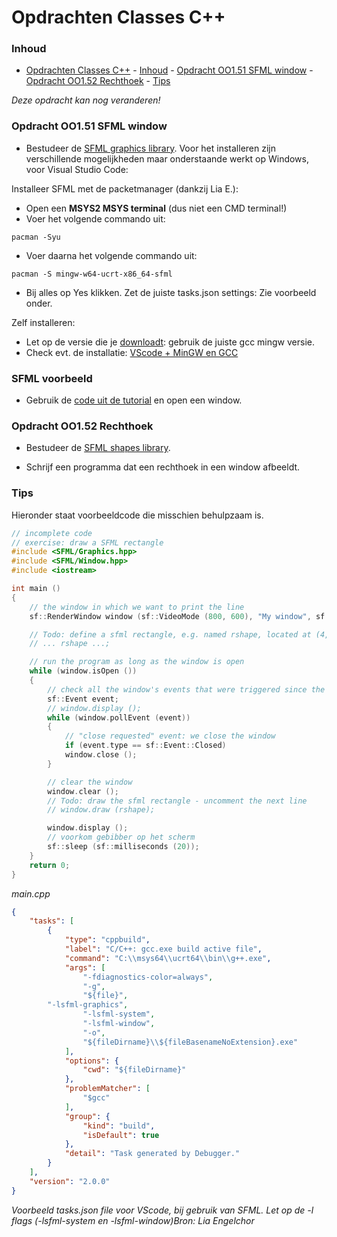# Opdrachten Classes C++[](title-id)

### Inhoud[](toc-id)
- [Opdrachten Classes C++](#opdrachten-classes-c)
		- [Inhoud](#inhoud)
		- [Opdracht OO1.51 SFML window](#opdracht-oo151-sfml-window)
		- [Opdracht OO1.52 Rechthoek](#opdracht-oo152-rechthoek)
		- [Tips](#tips)


*Deze opdracht kan nog veranderen!*
### Opdracht OO1.51 SFML window
- Bestudeer de [SFML graphics library](https://www.sfml-dev.org/). Voor het installeren zijn verschillende mogelijkheden maar onderstaande werkt op Windows, voor Visual Studio Code:

Installeer SFML met de packetmanager (dankzij Lia E.):
- Open een **MSYS2 MSYS terminal** (dus niet een CMD terminal!)
- Voer het volgende commando uit:
```
pacman -Syu
```
- Voer daarna het volgende commando uit:
```
pacman -S mingw-w64-ucrt-x86_64-sfml
```

- Bij alles op Yes klikken.
Zet de juiste tasks.json settings:
Zie voorbeeld onder.

Zelf installeren:
- Let op de versie die je [downloadt](https://www.sfml-dev.org/download/sfml/2.5.1/): gebruik de juiste gcc mingw versie.
- Check evt. de installatie: [VScode + MinGW en GCC](https://code.visualstudio.com/docs/cpp/config-mingw)

### SFML voorbeeld
- Gebruik de [code uit de tutorial](https://www.sfml-dev.org/tutorials/2.6/window-window.php) en open een window.

### Opdracht OO1.52 Rechthoek
- Bestudeer de [SFML shapes library](https://www.sfml-dev.org/tutorials/2.6/graphics-shape.php).

- Schrijf een programma dat een rechthoek in een window afbeeldt.

### Tips
Hieronder staat voorbeeldcode die misschien behulpzaam is.

```c++
// incomplete code
// exercise: draw a SFML rectangle
#include <SFML/Graphics.hpp>
#include <SFML/Window.hpp>
#include <iostream>

int main ()
{
    // the window in which we want to print the line
    sf::RenderWindow window (sf::VideoMode (800, 600), "My window", sf::Style::Default, sf::ContextSettings (0, 0, 2));

    // Todo: define a sfml rectangle, e.g. named rshape, located at (4, 2) with a size of 120x50
    // ... rshape ...;

    // run the program as long as the window is open
    while (window.isOpen ())
	{
	    // check all the window's events that were triggered since the last iteration of the loop
	    sf::Event event;
	    // window.display ();
	    while (window.pollEvent (event))
		{
		    // "close requested" event: we close the window
		    if (event.type == sf::Event::Closed)
			window.close ();
		}

	    // clear the window
	    window.clear ();
	    // Todo: draw the sfml rectangle - uncomment the next line
	    // window.draw (rshape);

	    window.display ();
	    // voorkom gebibber op het scherm
	    sf::sleep (sf::milliseconds (20));
	}
    return 0;
}
```
*main.cpp*

```json
{
    "tasks": [
        {
            "type": "cppbuild",
            "label": "C/C++: gcc.exe build active file",
            "command": "C:\\msys64\\ucrt64\\bin\\g++.exe",
            "args": [
                "-fdiagnostics-color=always",
                "-g",
                "${file}",
		"-lsfml-graphics",
                "-lsfml-system",
                "-lsfml-window",
                "-o",
                "${fileDirname}\\${fileBasenameNoExtension}.exe"
            ],
            "options": {
                "cwd": "${fileDirname}"
            },
            "problemMatcher": [
                "$gcc"
            ],
            "group": {
                "kind": "build",
                "isDefault": true
            },
            "detail": "Task generated by Debugger."
        }
    ],
    "version": "2.0.0"
}
```
*Voorbeeld tasks.json file voor VScode, bij gebruik van SFML. Let op de -l flags (-lsfml-system en -lsfml-window)Bron: Lia Engelchor*
